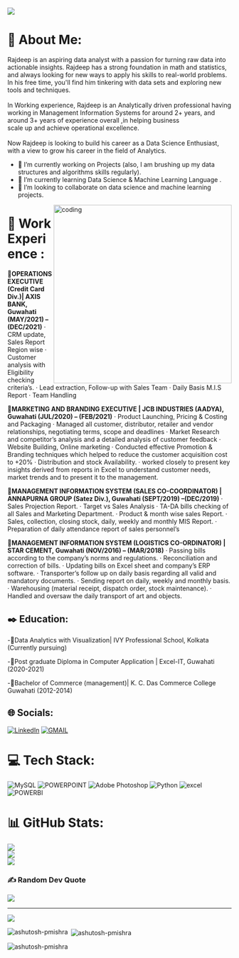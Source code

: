 # <img src="https://drive.google.com/file/d/1KggExsxbnxHjb2kWjA9N3Nw-xcmBuFny/view?usp=sharing">

# 💫 About Me:
Rajdeep is an aspiring data analyst with a passion for turning raw data into actionable insights. Rajdeep has a strong foundation in math and statistics, and always looking for new ways to apply his skills to real-world problems. In his free time, you'll find him tinkering with data sets and exploring new tools and techniques. <br><br>In Working experience, Rajdeep is an Analytically driven professional having working in Management Information Systems for around 2+ years, and around 3+ years of experience overall ,in helping business <br>scale up and achieve operational excellence.<br><br>Now Rajdeep is looking to build his career as a Data Science Enthusiast, with a view to grow his career in the field of Analytics.

- 🔭 I’m currently working on Projects (also, I am brushing up my data structures and algorithms skills regularly).
- 🌱 I’m currently learning Data Science & Machine Learning Language .
- 🤝 I’m looking to collaborate on data science and machine learning projects. 

<img align="right" alt="coding" width="400" src="https://user-images.githubusercontent.com/55389276/140866485-8fb1c876-9a8f-4d6a-98dc-08c4981eaf70.gif">

#	💼 **Work Experience :**

📌**OPERATIONS EXECUTIVE (Credit Card Div.)| AXIS BANK, Guwahati 
(MAY/2021) – (DEC/2021)**
· CRM update, Sales Report Region wise
· Customer analysis with Eligibility checking criteria’s.
· Lead extraction, Follow-up with Sales Team
· Daily Basis M.I.S Report
· Team Handling

📌**MARKETING AND BRANDING EXECUTIVE | JCB INDUSTRIES (AADYA), Guwahati 
(JUL/2020) – (FEB/2021)**
· Product Launching, Pricing & Costing and Packaging 
· Managed all customer, distributor, retailer and vendor relationships, negotiating terms, 
scope and deadlines
· Market Research and competitor’s analysis and a detailed analysis of customer feedback
· Website Building, Online marketing
· Conducted effective Promotion & Branding techniques which helped to reduce the customer 
acquisition cost to +20%
· Distribution and stock Availability.
· worked closely to present key insights derived from reports in Excel to understand customer 
needs, market trends and to present it to the management.

📌**MANAGEMENT INFORMATION SYSTEM (SALES CO-COORDINATOR) |
ANNAPURNA GROUP (Satez Div.), Guwahati (SEPT/2019) –(DEC/2019)**
· Sales Projection Report.
· Target vs Sales Analysis
· TA-DA bills checking of all Sales and Marketing Department.
· Product & month wise sales Report.
· Sales, collection, closing stock, daily, weekly and monthly MIS Report.
· Preparation of daily attendance report of sales personnel’s

📌**MANAGEMENT INFORMATION SYSTEM (LOGISTICS CO-ORDINATOR) | 
STAR CEMENT, Guwahati (NOV/2016) – (MAR/2018)**
· Passing bills according to the company’s norms and regulations.
· Reconciliation and correction of bills.
· Updating bills on Excel sheet and company’s ERP software.
· Transporter’s follow up on daily basis regarding all valid and mandatory documents.
· Sending report on daily, weekly and monthly basis.
· Warehousing (material receipt, dispatch order, stock maintenance).
· Handled and oversaw the daily transport of art and objects.

## ✒️ Education:
-📕Data Analytics with Visualization| IVY Professional School, Kolkata 
(Currently pursuing)

-📕Post graduate Diploma in Computer Application | Excel-IT, Guwahati 
(2020-2021)

-📕Bachelor of Commerce (management)| K. C. Das Commerce College Guwahati 
(2012-2014)


## 🌐 Socials:
[![LinkedIn](https://img.shields.io/badge/LinkedIn-%230077B5.svg?logo=linkedin&logoColor=white)](https://linkedin.com/in/https://www.linkedin.com/in/rajdeep-chakraborty) [![GMAIL](https://img.shields.io/badge/GMAIL-%230077B5.svg?logo=GMAIL&logoColor=RED)](mr.rajdeep.chakraborty@gmail.com)

# 💻 Tech Stack:
![MySQL](https://img.shields.io/badge/mysql-%2300f.svg?style=for-the-badge&logo=mysql&logoColor=white) ![POWERPOINT](https://img.shields.io/badge/POWERPOINT-FF1B2D.svg?style=for-the-badge&logo=powerpoint&logoColor=red) ![Adobe Photoshop](https://img.shields.io/badge/adobephotoshop-%2331A8FF.svg?style=for-the-badge&logo=adobephotoshop&logoColor=white) ![Python](https://img.shields.io/badge/python-3670A0?style=for-the-badge&logo=python&logoColor=ffdd54) ![excel](https://img.shields.io/badge/EXCEL-%2344A833.svg?style=for-the-badge&logo=excel&logoColor=white) ![POWERBI](https://img.shields.io/badge/POWERBI-%23150458.svg?style=for-the-badge&logo=powerbi&logoColor=yellow)

# 📊 GitHub Stats:
![](https://github-readme-stats.vercel.app/api?username=hi-rajdeep&theme=dark&hide_border=false&include_all_commits=false&count_private=false)<br/>
![](https://github-readme-streak-stats.herokuapp.com/?user=hi-rajdeep&theme=dark&hide_border=false)<br/>
![](https://github-readme-stats.vercel.app/api/top-langs/?username=hi-rajdeep&theme=dark&hide_border=false&include_all_commits=false&count_private=false&layout=compact)

### ✍️ Random Dev Quote
![](https://quotes-github-readme.vercel.app/api?type=vetical&theme=radical)

---
[![](https://visitcount.itsvg.in/api?id=hi-rajdeep&icon=0&color=0)](https://visitcount.itsvg.in)


<p><img align="left" src="https://github-readme-stats.vercel.app/api/top-langs?username=ashutosh-pmishra&show_icons=true&locale=en&layout=compact" alt="ashutosh-pmishra" /></p>

<p>&nbsp;<img align="center" src="https://github-readme-stats.vercel.app/api?username=ashutosh-pmishra&show_icons=true&locale=en" alt="ashutosh-pmishra" /></p>

<p><img align="center" src="https://github-readme-streak-stats.herokuapp.com/?user=ashutosh-pmishra&" alt="ashutosh-pmishra" /></p>
